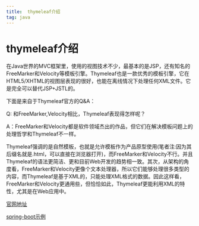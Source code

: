 ```yaml
---
title:  thymeleaf介绍
tag: java
---
```

<!-- toc -->
#  thymeleaf介绍

在Java世界的MVC框架里，使用的视图技术不少，最基本的是JSP，还有知名的FreeMarker和Velocity等模板引擎。Thymeleaf也是一款优秀的模板引擎，它在HTML5/XHTML的视图层表现的很好，也能在离线情况下处理任何XML文件。它是完全可以替代JSP+JSTL的。

下面是来自于Thymeleaf官方的Q&A：

Q: 和FreeMarker,Velocity相比，Thymeleaf表现得怎样呢？

A：FreeMarker和Velocity都是软件领域杰出的作品，但它们在解决模板问题上的处理哲学和Thymeleaf不一样。

Thymeleaf强调的是自然模板，也就是允许模板作为产品原型使用(笔者注:因为其后缀名就是.html，可以直接在浏览器打开)，而FreeMarker和Velocity不行。并且Thymeleaf的语法更简洁、更和目前Web开发的趋势相一致。其次，从架构的角度看，FreeMarker和Velocity更像个文本处理器，所以它们能够处理很多类型的内容，而Thymeleaf是基于XML的，只能处理XML格式的数据。因此这样看，FreeMarker和Velocity更通用些，但恰恰如此，Thymeleaf更能利用XML的特性，尤其是在Web应用中。

[官网地址](http://www.thymeleaf.org/doc/tutorials/3.0/thymeleafspring.html#the-controller)

[spring-boot示例](https://spring.io/guides/gs/serving-web-content/)


